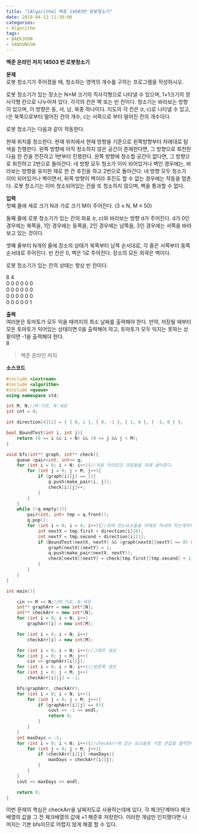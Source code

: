 ```yaml
---
title: "[Algorithm] 백준 14503번 로봇청소기"
date: 2018-04-13 11:30:00
categories:
- Algorithm
tags:
- BAEKJOON
- SANSUNGSW
---
```

**백준 온라인 저지 14503 번 로봇청소기**
<br/>

**문제**<br/>
로봇 청소기가 주어졌을 때, 청소하는 영역의 개수를 구하는 프로그램을 작성하시오.

로봇 청소기가 있는 장소는 N×M 크기의 직사각형으로 나타낼 수 있으며, 1×1크기의 정사각형 칸으로 나누어져 있다. 각각의 칸은 벽 또는 빈 칸이다. 청소기는 바라보는 방향이 있으며, 이 방향은 동, 서, 남, 북중 하나이다. 지도의 각 칸은 (r, c)로 나타낼 수 있고, r은 북쪽으로부터 떨어진 칸의 개수, c는 서쪽으로 부터 떨어진 칸의 개수이다.

로봇 청소기는 다음과 같이 작동한다.

현재 위치를 청소한다.
현재 위치에서 현재 방향을 기준으로 왼쪽방향부터 차례대로 탐색을 진행한다.
왼쪽 방향에 아직 청소하지 않은 공간이 존재한다면, 그 방향으로 회전한 다음 한 칸을 전진하고 1번부터 진행한다.
왼쪽 방향에 청소할 공간이 없다면, 그 방향으로 회전하고 2번으로 돌아간다.
네 방향 모두 청소가 이미 되어있거나 벽인 경우에는, 바라보는 방향을 유지한 채로 한 칸 후진을 하고 2번으로 돌아간다.
네 방향 모두 청소가 이미 되어있거나 벽이면서, 뒤쪽 방향이 벽이라 후진도 할 수 없는 경우에는 작동을 멈춘다.
로봇 청소기는 이미 청소되어있는 칸을 또 청소하지 않으며, 벽을 통과할 수 없다.
<br/>

**입력**<br/>
첫째 줄에 세로 크기 N과 가로 크기 M이 주어진다. (3 ≤ N, M ≤ 50)

둘째 줄에 로봇 청소기가 있는 칸의 좌표 (r, c)와 바라보는 방향 d가 주어진다. d가 0인 경우에는 북쪽을, 1인 경우에는 동쪽을, 2인 경우에는 남쪽을, 3인 경우에는 서쪽을 바라보고 있는 것이다.

셋째 줄부터 N개의 줄에 장소의 상태가 북쪽부터 남쪽 순서대로, 각 줄은 서쪽부터 동쪽 순서대로 주어진다. 빈 칸은 0, 벽은 1로 주어진다. 장소의 모든 외곽은 벽이다.

로봇 청소기가 있는 칸의 상태는 항상 빈 칸이다.
<br/>

6 4<br/>
0 0 0 0 0 0<br/>
0 0 0 0 0 0<br/>
0 0 0 0 0 0<br/>
0 0 0 0 0 1<br/>

**출력**<br/>
여러분은 토마토가 모두 익을 때까지의 최소 날짜를 출력해야 한다. 만약, 저장될 때부터 모든 토마토가 익어있는 상태이면 0을 출력해야 하고, 토마토가 모두 익지는 못하는 상황이면 -1을 출력해야 한다.
<br/>
8
>백준 온라인 저지

**소스코드**
```c++
#include <iostream>
#include <algorithm>
#include <queue>
using namespace std;

int M, N;//M:가로, N:세로
int cnt = 0;

int direction[4][2] = { { 0, 1 }, { 0, -1 }, { 1, 0 }, { -1, 0 } };

bool BoundTest(int i, int j){
	return (0 <= i && i < N) && (0 <= j && j < M);
}

void bfs(int** graph, int** check){
	queue <pair<int, int>> q;
	for (int i = 0; i < N; i++){//처음 익어있던 과일들을 큐에 넣어준다.
		for (int j = 0; j < M; j++){
			if (graph[i][j] == 1){
				q.push(make_pair(i, j));
				check[i][j]++;
			}
		}
	}
	while (!q.empty()){
		pair<int, int> tmp = q.front();
		q.pop();
		for (int i = 0; i < 4; i++){//큐에 있는요소들을 차례로 꺼내며 익는데까지 걸리는날짜를 차례차례checkArr에 입력한다.
			int nextX = tmp.first + direction[i][0];
			int nextY = tmp.second + direction[i][1];
			if (BoundTest(nextX, nextY) && (graph[nextX][nextY] == 0) && (check[nextX][nextY] == -1)){
				graph[nextX][nextY] = 1;
				q.push(make_pair(nextX, nextY));
				check[nextX][nextY] = check[tmp.first][tmp.second] + 1;
			}
		}
	}
}

int main(){

	cin >> M >> N;//M:가로, N:세로
	int** graphArr = new int*[N];
	int** checkArr = new int*[N];
	for (int i = 0; i < N; i++)
		graphArr[i] = new int[M];

	for (int i = 0; i < N; i++)
		checkArr[i] = new int[M];

	for (int i = 0; i < N; i++)//그래프 생성
	for (int j = 0; j < M; j++)
		cin >> graphArr[i][j];
	for (int i = 0; i < N; i++)//방문록 생성
	for (int j = 0; j < M; j++)
		checkArr[i][j] = -1;

	bfs(graphArr, checkArr);
	for (int i = 0; i < N; i++){
		for (int j = 0; j < M; j++){
			if (graphArr[i][j] == 0){
				cout << -1 << endl;
				return 0;
			}
		}
	}
	int maxDays = -1;
	for (int i = 0; i < N; i++){//checkArr에 있는 요소들중 가장 큰값을 출력한다.
		for (int j = 0; j < M; j++){
			if (checkArr[i][j] >maxDays){
				maxDays = checkArr[i][j];
			}
		}
	}
	cout << maxDays << endl;

	return 0;
}
```
이번 문제의 핵심은 checkArr을 날짜지도로 사용하는데에 있다. 각 체크단계마다 체크배열의 값을 그 전 체크배열의 값에 +1 해준후 저장한다. 이러한 개념만 인지했다면 나머지는 기본 bfs이므로 어렵지 않게 해결 할 수 있다.
